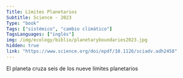 ```yaml
---
Title: Límites Planetarios
Subtitle: Science - 2023
Type: "book"
Tags: ["sistémico", "cambio climático"]
TagsLanguages: ["inglés"]
img: /img/ecology/biblio/planetaryboundaries2023.jpg
hidden: true
link: "https://www.science.org/doi/epdf/10.1126/sciadv.adh2458"
---
```


El planeta cruza seis de los nueve límites planetarios